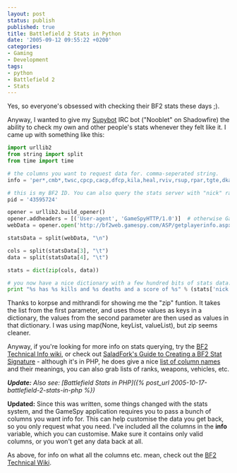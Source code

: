 ```yaml
---
layout: post
status: publish
published: true
title: Battlefield 2 Stats in Python
date: '2005-09-12 09:55:22 +0200'
categories:
- Gaming
- Development
tags:
- python
- Battlefield 2
- Stats
---
```


Yes, so everyone's obsessed with checking their BF2 stats these days ;).

Anyway, I wanted to give my [Supybot](http://www.supybot.net) IRC bot
("Nooblet" on Shadowfire) the ability to check my own and other people's
stats whenever they felt like it. I came up with something like this:

```python
import urllib2
from string import split
from time import time

# the columns you want to request data for. comma-seperated string.
info = 'per*,cmb*,twsc,cpcp,cacp,dfcp,kila,heal,rviv,rsup,rpar,tgte,dkas,dsab,cdsc,rank,cmsc,kick,kill,deth,suic,ospm,klpm,klpr,dtpr,bksk,wdsk,bbrs,tcdr,ban,dtpm,lbtl,osaa,vrk,tsql,tsqm,tlwf,mvks,vmks,mvn*,vmr*,fkit,fmap,fveh,fwea,wtm-,wkl-,wdt-,wac-,wkd-,vtm-,vkl-,vdt-,vkd-,vkr-,atm-,awn-,alo-,abr-,ktm-,kkl-,kdt-,kkd-'

# this is my BF2 ID. You can also query the stats server with "nick" rather than "pid", but I've had problems with some characters
pid = '43595724'

opener = urllib2.build_opener()
opener.addheaders = [('User-agent', 'GameSpyHTTP/1.0')]  # otherwise GameSpy's servers will block your request
webData = opener.open('http://bf2web.gamespy.com/ASP/getplayerinfo.aspx?pid=%s&info=%s&nocache=%s'%(pid,info,round(time()))).read()

statsData = split(webData, "\n")

cols = split(statsData[3], "\t")
data = split(statsData[4], "\t")

stats = dict(zip(cols, data))

# you now have a nice dictionary with a few hundred bits of stats data.
print "%s has %s kills and %s deaths and a score of %s" % (stats['nick'],stats['kill'],stats['deth'],stats['scor'])
```

Thanks to korpse and mithrandi for showing me the "zip" funtion. It
takes the list from the first parameter, and uses those values as keys
in a dictionary, the values from the second parameter are then used as
values in that dictionary. I was using map(None, keyList, valueList),
but zip seems cleaner.

Anyway, if you're looking for more info on stats querying, try the [BF2
Technical Info
wiki](http://bf2.fun-o-matic.org/index.php?title=BF2_Statistics), or
check out [SaladFork's Guide to Creating a BF2 Stat
Signature](http://www.totalbf2.com/forums/showthread.php?t=17936) -
although it's in PHP, he does give a nice [list of column
names](http://www.totalbf2.com/forums/showthread.php?t=17936#3.3) and
their meanings, you can also grab lists of ranks, weapons, vehicles,
etc.

***Update:** Also see: [Battlefield Stats in
PHP]({% post_url 2005-10-17-battlefield-2-stats-in-php %})*

**Updated:** Since this was written, some things changed with the stats
system, and the GameSpy application requires you to pass a bunch of
columns you want info for. This can help customise the data you get
back, so you only request what you need. I've included all the columns
in the **info** variable, which you can customise. Make sure it contains
only valid columns, or you won't get any data back at all.

As above, for info on what all the columns etc. mean, check out the [BF2
Technical Wiki](http://bf2.fun-o-matic.org/index.php/BF2Stats).
